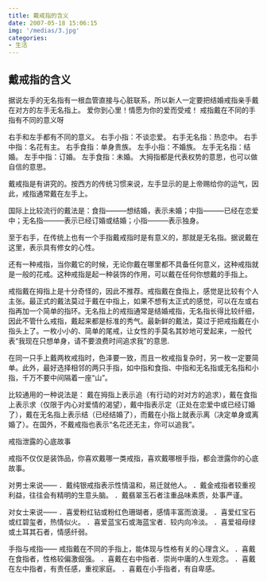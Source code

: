 ```yaml
---
title: 戴戒指的含义
date: 2007-05-18 15:06:15
img: '/medias/3.jpg'
categories:
- 生活
---
```

## 戴戒指的含义

据说左手的无名指有一根血管直接与心脏联系，所以新人一定要把结婚戒指亲手戴在对方的左手无名指上。
爱你到心里！情愿为你的爱而受戒！
戒指戴在不同的手指有不同的意义呀


右手和左手都有不同的意义。
右手小指：不谈恋爱。
右手无名指：热恋中。
右手中指：名花有主。
右手食指：单身贵族。
左手小指：不婚族。
左手无名指：结婚。
左手中指：订婚。
左手食指：未婚。
大拇指都是代表权势的意思，也可以做自信的意思。

戴戒指是有讲究的。按西方的传统习惯来说，左手显示的是上帝赐给你的运气，因此，戒指通常戴在左手上。

国际上比较流行的戴法是：食指———想结婚，表示未婚；中指———已经在恋爱中；无名指———表示已经订婚或结婚；小指———表示独身。

至于右手，在传统上也有一个手指戴戒指时是有意义的，那就是无名指。据说戴在这里，表示具有修女的心性。

还有一种戒指，当你戴它的时候，无论你戴在哪里都不具备任何意义，这种戒指就是一般的花戒。这种戒指是起一种装饰的作用，可以戴在任何你想戴的手指上。

戒指戴在拇指上是十分奇怪的，因此不推荐。戒指戴在食指上，感觉是比较有个人主张。最正式的戴法莫过于戴在中指上，如果不想有太正式的感觉，可以在左或右指再加一个简单的指环。无名指上的戒指通常是结婚戒指，无名指长得比较纤细，因此不管什么戒指，戴起来都是标准的秀气。最新鲜的戴法，莫过于把戒指戴在小指头上了。一枚小小的、简单的尾戒，让女性的手莫名其妙地可爱起来，一般代表“我现在只想单身，请不要浪费时间追求我”的意思.


在同一只手上戴两枚戒指时，色泽要一致，而且一枚戒指复杂时，另一枚一定要简单。此外，最好选择相邻的两只手指，如中指和食指、中指和无名指或无名指和小指，千万不要中间隔着一座“山”。


比较通用的一种说法是：
戴在拇指上表示追（有行动的对对方的追求），戴在食指上表示求（仅限于内心对爱情的渴望），戴中指表示定（正处在恋爱中或已经订婚了），戴在无名指上表示结（已经结婚了），而戴在小指上就表示离（决定单身或离婚了）。在国外，不戴戒指也表示“名花还无主，你可以追我”。


戒指泄露的心底故事

戒指不仅仅是装饰品，你喜欢戴哪一类戒指，喜欢戴哪根手指，都会泄露你的心底故事。

对男士来说—— ．戴纯银戒指表示性情温和，易迁就他人。
．戴金戒指者较重视利益，往往会有精明的生意头脑。
．戴翡翠玉石者注重品味素质，处事严谨。


对女士来说——
．喜爱粉红钻或粉红色珊瑚者，感情丰富而浪漫。
．喜爱红宝石或红碧玺者，热情似火。
．喜爱蓝宝石或海蓝宝者．较内向冷淡。
．喜爱祖母绿或土耳其石者，情感纤弱。

手指与戒指——
戒指戴在不同的手指上，能体现与性格有关的心理含义。
．喜戴在食指者，性格较偏激倔强。
．喜戴在右中指者．崇尚中庸的人生观念。
．喜戴在左中指者，有责任感，重视家庭。
．喜戴在小手指者，有自卑感。